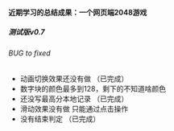 #### 近期学习的总结成果：一个网页端2048游戏

##### 测试版v0.7
###### BUG to fixed
* 动画切换效果还没有做 （已完成）
* 数字块的颜色最多到128，剩下的不知道啥颜色
* 还没写最高分本地记录 （已完成）
* 滑动效果没有做 只能通过点击操作
* 没有结束判定 （已完成）